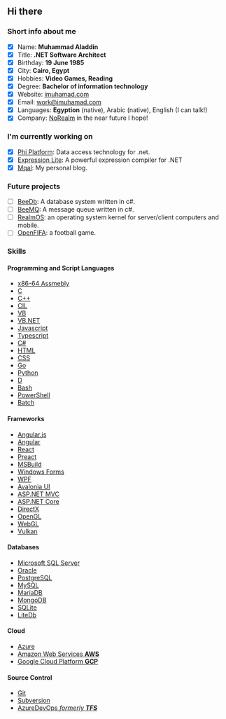 ## Hi there

### Short info about me
- [x] Name: **Muhammad Aladdin**
- [x] Title: **.NET Software Architect**
- [x] Birthday: **19 June 1985**
- [x] City: **Cairo, Egypt**
- [x] Hobbies: **Video Games, Reading**
- [x] Degree: **Bachelor of information technology**
- [x] Website: [imuhamad.com](https://imuhamad.com)
- [x] Email: [work@imuhamad.com](mailto:work@imuhamad.com)
- [x] Languages: **Egyption** (native), Arabic (native), English (I can talk!)
- [x] Company: [NoRealm](https://github.com/norealm) in the near future I hope!

### I'm currently working on
 - [x] [Phi Platform](https://github.com/phiplatform): Data access technology for .net.
 - [x] [Expression Lite](https://github.com/norealm/expression-lite): A powerful expression compiler for .NET
 - [x] [Mqal](https://github.com/mqal): My personal blog. 
 
### Future projects
 - [ ] [BeeDb](https://github.com/beedb): A database system written in c#.
 - [ ] [BeeMQ](https://github.com/beemq): A message queue written in c#.
 - [ ] [RealmOS](https://github.com/realmos): an operating system kernel for server/client computers and mobile.
 - [ ] [OpenFIFA](https://github.com/openfifa): a football game.

### Skills
#### Programming and Script Languages 
- [x86-64 Assmebly](https://en.wikipedia.org/wiki/X86-64)
- [C](https://en.wikipedia.org/wiki/C_(programming_language))
- [C++](https://en.wikipedia.org/wiki/C%2B%2B)
- [CIL](https://en.wikipedia.org/wiki/Common_Intermediate_Language)
- [VB](https://en.wikipedia.org/wiki/Visual_Basic_(classic))
- [VB.NET](https://en.wikipedia.org/wiki/Visual_Basic_.NET)
- [Javascript](https://en.wikipedia.org/wiki/JavaScript)
- [Typescript](https://en.wikipedia.org/wiki/TypeScript)
- [C#](https://en.wikipedia.org/wiki/C_Sharp_(programming_language))
- [HTML](https://en.wikipedia.org/wiki/HTML#:~:text=The%20HyperText%20Markup%20Language%20or,(HyperText%20Markup%20Language))
- [CSS](https://en.wikipedia.org/wiki/CSS)
- [Go](https://en.wikipedia.org/wiki/Go_(programming_language))
- [Python](https://en.wikipedia.org/wiki/Python_(programming_language))
- [D](https://en.wikipedia.org/wiki/D_(programming_language))
- [Bash](https://en.wikipedia.org/wiki/Bash_(Unix_shell))
- [PowerShell](https://en.wikipedia.org/wiki/PowerShell)
- [Batch](https://en.wikipedia.org/wiki/Batch_file)

#### Frameworks
- [Angular.js](https://en.wikipedia.org/wiki/AngularJS)
- [Angular](https://en.wikipedia.org/wiki/Angular_(web_framework))
- [React](https://en.wikipedia.org/wiki/React_(JavaScript_library))
- [Preact](https://preactjs.com/)
- [MSBuild](https://en.wikipedia.org/wiki/MSBuild)
- [Windows Forms](https://en.wikipedia.org/wiki/Windows_Forms)
- [WPF](https://en.wikipedia.org/wiki/Windows_Presentation_Foundation)
- [Avalonia UI](https://avaloniaui.net/)
- [ASP.NET MVC](https://en.wikipedia.org/wiki/ASP.NET_MVC)
- [ASP.NET Core](https://en.wikipedia.org/wiki/ASP.NET_Core)
- [DirectX](https://en.wikipedia.org/wiki/DirectX)
- [OpenGL](https://en.wikipedia.org/wiki/OpenGL)
- [WebGL](https://en.wikipedia.org/wiki/WebGL)
- [Vulkan](https://en.wikipedia.org/wiki/Vulkan)

#### Databases
- [Microsoft SQL Server](https://en.wikipedia.org/wiki/Microsoft_SQL_Server)
- [Oracle](https://en.wikipedia.org/wiki/Oracle_Database)
- [PostgreSQL](https://en.wikipedia.org/wiki/PostgreSQL)
- [MySQL](https://en.wikipedia.org/wiki/MySQL)
- [MariaDB](https://en.wikipedia.org/wiki/MariaDB)
- [MongoDB](https://en.wikipedia.org/wiki/MongoDB)
- [SQLite](https://en.wikipedia.org/wiki/SQLite)
- [LiteDb](https://www.litedb.org/)

#### Cloud
- [Azure](https://en.wikipedia.org/wiki/Microsoft_Azure)
- [Amazon Web Services **AWS**](https://en.wikipedia.org/wiki/Amazon_Web_Services)
- [Google Cloud Platform **GCP**](https://en.wikipedia.org/wiki/Google_Cloud_Platform)

#### Source Control
- [Git](https://en.wikipedia.org/wiki/Git)
- [Subversion](https://en.wikipedia.org/wiki/Subversion)
- [AzureDevOps *formerly **TFS***](https://en.wikipedia.org/wiki/Azure_DevOps_Server)
